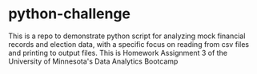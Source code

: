 # python-challenge
This is a repo to demonstrate python script for analyzing mock financial records and election data, with a specific focus on reading from csv files and printing to output files.
This is Homework Assignment 3 of the University of Minnesota's Data Analytics Bootcamp

